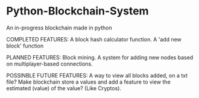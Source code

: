 # Python-Blockchain-System
An in-progress blockchain made in python

COMPLETED FEATURES:
A block hash calculator function. 
A 'add new block' function

PLANNED FEATURES:
Block mining. 
A system for adding new nodes based on multiplayer-based connections. 

POSSINBLE FUTURE FEATURES:
A way to view all blocks added, on a txt file? 
Make blockchain store a values and add a feature to view the estimated (value) of the value? (Like Cryptos).
